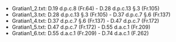 - Gratian1_2.txt: D.19 d.p.c.8 (Fr.64) - D.28 d.p.c.13 §.3 (Fr.105)
- Gratian1_3.txt: D.28 d.p.c.13 §.3 (Fr.105) - D.37 d.p.c.7 §.6 (Fr.137)
- Gratian1_4.txt: D.37 d.p.c.7 §.6 (Fr.137) - D.47 d.p.c.7 (Fr.172)
- Gratian1_5.txt: D.47 d.p.c.7 (Fr.172) - D.55 d.a.c.1 (Fr.209)
- Gratian1_6.txt: D.55 d.a.c.1 (Fr.209) - D.74 d.a.c.1 (F.262)
